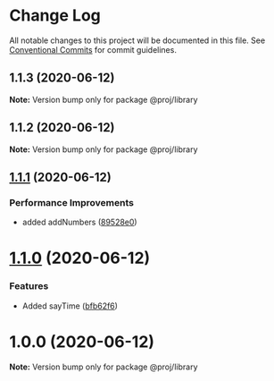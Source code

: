 # Change Log

All notable changes to this project will be documented in this file.
See [Conventional Commits](https://conventionalcommits.org) for commit guidelines.

## 1.1.3 (2020-06-12)

**Note:** Version bump only for package @proj/library





## 1.1.2 (2020-06-12)

**Note:** Version bump only for package @proj/library





## [1.1.1](https://github.com/blendsdk/actions_test/compare/@proj/library@1.1.0...@proj/library@1.1.1) (2020-06-12)


### Performance Improvements

* added addNumbers ([89528e0](https://github.com/blendsdk/actions_test/commit/89528e0b9975e8a592026befd79f3ad797b67c7b))





# [1.1.0](https://github.com/blendsdk/actions_test/compare/@proj/library@1.0.0...@proj/library@1.1.0) (2020-06-12)


### Features

* Added sayTime ([bfb62f6](https://github.com/blendsdk/actions_test/commit/bfb62f661804639799594abf05a740d14b4a477f))





# 1.0.0 (2020-06-12)

**Note:** Version bump only for package @proj/library
